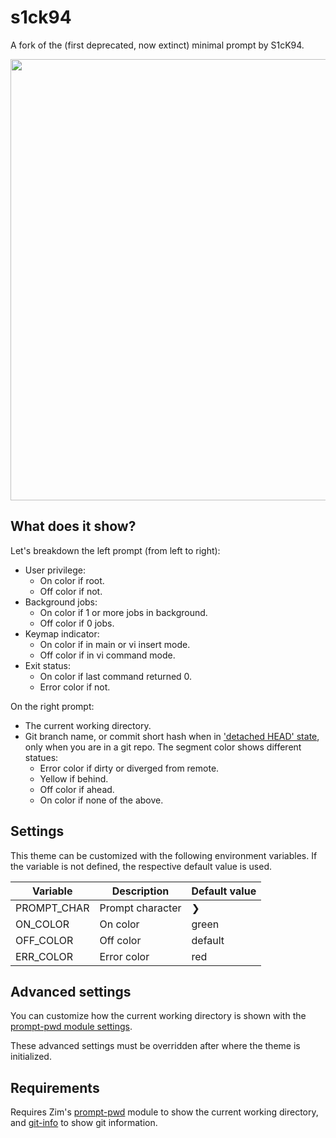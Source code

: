 s1ck94
======

A fork of the (first deprecated, now extinct) minimal prompt by S1cK94.

<img width="706" src="https://zimfw.github.io/images/prompts/s1ck94@2.png">

What does it show?
------------------

Let's breakdown the left prompt (from left to right):

  * User privilege:
    * On color if root.
    * Off color if not.
  * Background jobs:
    * On color if 1 or more jobs in background.
    * Off color if 0 jobs.
  * Keymap indicator:
    * On color if in main or vi insert mode.
    * Off color if in vi command mode.
  * Exit status:
    * On color if last command returned 0.
    * Error color if not.

On the right prompt:

  * The current working directory.
  * Git branch name, or commit short hash when in ['detached HEAD' state],
    only when you are in a git repo. The segment color shows different statues:
    * Error color if dirty or diverged from remote.
    * Yellow if behind.
    * Off color if ahead.
    * On color if none of the above.

Settings
--------

This theme can be customized with the following environment variables. If the
variable is not defined, the respective default value is used.

| Variable    | Description      | Default value |
| ----------- | ---------------- | ------------- |
| PROMPT_CHAR | Prompt character | ❯             |
| ON_COLOR    | On color         | green         |
| OFF_COLOR   | Off color        | default       |
| ERR_COLOR   | Error color      | red           |

Advanced settings
-----------------

You can customize how the current working directory is shown with the
[prompt-pwd module settings].

These advanced settings must be overridden after where the theme is initialized.

Requirements
------------

Requires Zim's [prompt-pwd] module to show the current working directory, and
[git-info] to show git information.

['detached HEAD' state]: http://gitfaq.org/articles/what-is-a-detached-head.html
[prompt-pwd module settings]: https://github.com/zimfw/prompt-pwd/blob/master/README.md#settings
[prompt-pwd]: https://github.com/zimfw/prompt-pwd
[git-info]: https://github.com/zimfw/git-info
